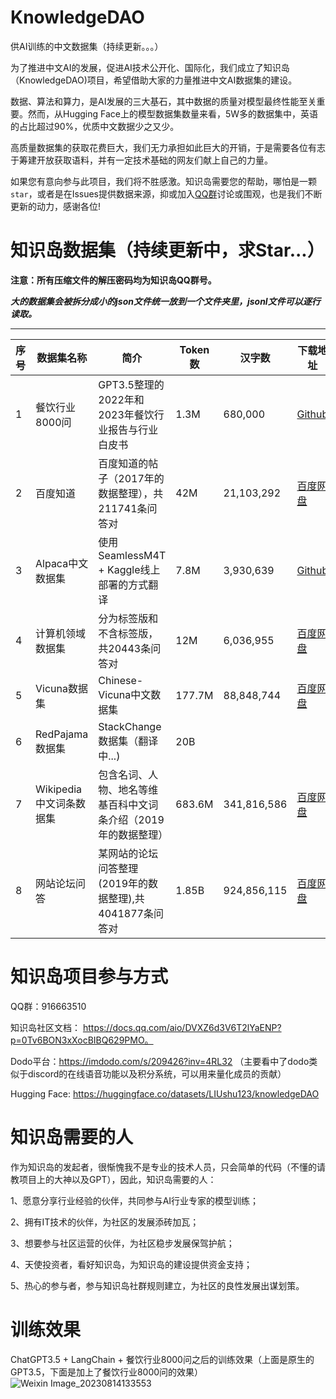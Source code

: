 # KnowledgeDAO
供AI训练的中文数据集（持续更新。。。）

为了推进中文AI的发展，促进AI技术公开化、国际化，我们成立了知识岛（KnowledgeDAO)项目，希望借助大家的力量推进中文AI数据集的建设。

数据、算法和算力，是AI发展的三大基石，其中数据的质量对模型最终性能至关重要。然而，从Hugging Face上的模型数据集数量来看，5W多的数据集中，英语的占比超过90%，优质中文数据少之又少。

高质量数据集的获取花费巨大，我们无力承担如此巨大的开销，于是需要各位有志于筹建开放获取语料，并有一定技术基础的网友们献上自己的力量。

如果您有意向参与此项目，我们将不胜感激。知识岛需要您的帮助，哪怕是一颗`star`，或者是在Issues提供数据来源，抑或加入[QQ群]("916663510")讨论或围观，也是我们不断更新的动力，感谢各位!

# 知识岛数据集（持续更新中，求Star...）

  **注意：所有压缩文件的解压密码均为知识岛QQ群号。**

  ***大的数据集会被拆分成小的json文件统一放到一个文件夹里，jsonl文件可以逐行读取。***


*****


序号 | 数据集名称    |        简介       |  Token数 |   汉字数  |  下载地址
---- | ------- | --------- | --------- | --------- | ---------
1 | 餐饮行业8000问  |GPT3.5整理的2022年和2023年餐饮行业报告与行业白皮书| 1.3M |680,000| [Github](/1餐饮行业)
2 | 百度知道 |百度知道的帖子（2017年的数据整理），共211741条问答对| 42M |21,103,292|[百度网盘](https://pan.baidu.com/s/1jQvo9iLqdPFJo01A3iZjSg?pwd=4u5t)
3 | Alpaca中文数据集 |使用SeamlessM4T + Kaggle线上部署的方式翻译| 7.8M |3,930,639| [Github](/3Alpaca中文数据集)
4 | 计算机领域数据集 |分为标签版和不含标签版，共20443条问答对| 12M |6,036,955| [百度网盘](https://pan.baidu.com/s/169IYPXDc8k1VK34gTENegg?pwd=kyvi)
5 | Vicuna数据集 |Chinese-Vicuna中文数据集| 177.7M |88,848,744| [百度网盘](https://pan.baidu.com/s/1x1hxyZyBimcp8KEsOdHUNw?pwd=lb9l)
6 | RedPajama数据集 |StackChange数据集（翻译中...)| 20B |
7 | Wikipedia中文词条数据集 |包含名词、人物、地名等维基百科中文词条介绍（2019年的数据整理）| 683.6M |341,816,586|[百度网盘](https://pan.baidu.com/s/1bvcrdynDUSn9n00MW7LSTw?pwd=k162)
8 | 网站论坛问答 |某网站的论坛问答整理(2019年的数据整理),共4041877条问答对| 1.85B |924,856,115|[百度网盘](https://pan.baidu.com/s/15lP8UrS7dO2VE77gtrwP7Q?pwd=5opx)


# 知识岛项目参与方式
QQ群：916663510

知识岛社区文档： https://docs.qq.com/aio/DVXZ6d3V6T2lYaENP?p=0Tv6BON3xXocBIBQ629PMO。

Dodo平台：https://imdodo.com/s/209426?inv=4RL32  （主要看中了dodo类似于discord的在线语音功能以及积分系统，可以用来量化成员的贡献）

Hugging Face: https://huggingface.co/datasets/LIUshu123/knowledgeDAO

# 知识岛需要的人
作为知识岛的发起者，很惭愧我不是专业的技术人员，只会简单的代码（不懂的请教项目上的大神以及GPT），因此，知识岛需要的人：

1、愿意分享行业经验的伙伴，共同参与AI行业专家的模型训练；

2、拥有IT技术的伙伴，为社区的发展添砖加瓦；

3、想要参与社区运营的伙伴，为社区稳步发展保驾护航；

4、天使投资者，看好知识岛，为知识岛的建设提供资金支持；

5、热心的参与者，参与知识岛社群规则建立，为社区的良性发展出谋划策。

# 训练效果

ChatGPT3.5 + LangChain + 餐饮行业8000问之后的训练效果（上面是原生的GPT3.5，下面是加上了餐饮行业8000问的效果）
![Weixin Image_20230814133553](https://github.com/shuliu586/KnowledgeDAO/assets/78126220/deca2c2f-479a-4b88-97a4-3f21a814eff8)
